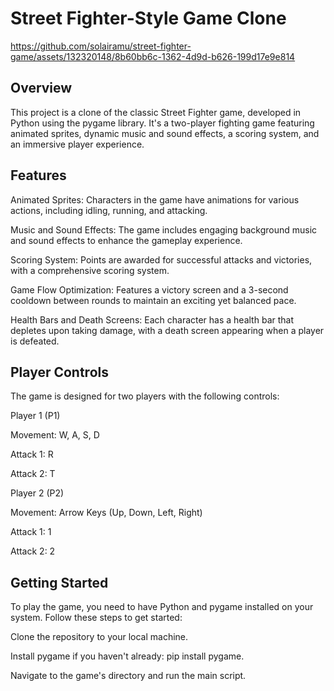 # Street Fighter-Style Game Clone

https://github.com/solairamu/street-fighter-game/assets/132320148/8b60bb6c-1362-4d9d-b626-199d17e9e814

## Overview

This project is a clone of the classic Street Fighter game, developed in Python using the pygame library. It's a two-player fighting game featuring animated sprites, dynamic music and sound effects, a scoring system, and an immersive player experience.

## Features

Animated Sprites: Characters in the game have animations for various actions, including idling, running, and attacking.

Music and Sound Effects: The game includes engaging background music and sound effects to enhance the gameplay experience.

Scoring System: Points are awarded for successful attacks and victories, with a comprehensive scoring system.

Game Flow Optimization: Features a victory screen and a 3-second cooldown between rounds to maintain an exciting yet balanced pace.

Health Bars and Death Screens: Each character has a health bar that depletes upon taking damage, with a death screen appearing when a player is defeated.

## Player Controls

The game is designed for two players with the following controls:

Player 1 (P1)

Movement: W, A, S, D

Attack 1: R

Attack 2: T

Player 2 (P2)

Movement: Arrow Keys (Up, Down, Left, Right)

Attack 1: 1

Attack 2: 2

## Getting Started

To play the game, you need to have Python and pygame installed on your system. Follow these steps to get started:

Clone the repository to your local machine.

Install pygame if you haven't already: pip install pygame.

Navigate to the game's directory and run the main script.
